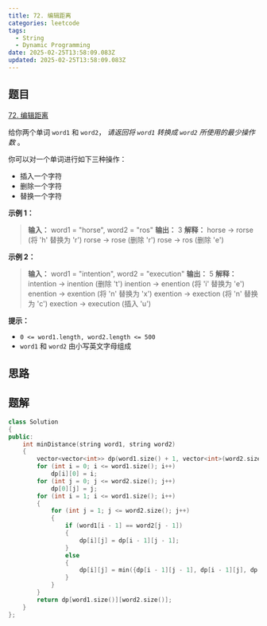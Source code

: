 ```yaml
---
title: 72. 编辑距离
categories: leetcode
tags: 
  - String
  - Dynamic Programming
date: 2025-02-25T13:58:09.083Z
updated: 2025-02-25T13:58:09.083Z
---
```


<!--more-->

## 题目

[72. 编辑距离](https://leetcode.cn/problems/edit-distance)

给你两个单词 `word1` 和 `word2`， _请返回将  `word1` 转换成 `word2` 所使用的最少操作数_  。

你可以对一个单词进行如下三种操作：

  * 插入一个字符
  * 删除一个字符
  * 替换一个字符



**示例  1：**

> 
> 
> **输入：** word1 = "horse", word2 = "ros"
> **输出：** 3
> **解释：**
> horse -> rorse (将 'h' 替换为 'r')
> rorse -> rose (删除 'r')
> rose -> ros (删除 'e')
> 

**示例  2：**

> 
> 
> **输入：** word1 = "intention", word2 = "execution"
> **输出：** 5
> **解释：**
> intention -> inention (删除 't')
> inention -> enention (将 'i' 替换为 'e')
> enention -> exention (将 'n' 替换为 'x')
> exention -> exection (将 'n' 替换为 'c')
> exection -> execution (插入 'u')
> 



**提示：**

  * `0 <= word1.length, word2.length <= 500`
  * `word1` 和 `word2` 由小写英文字母组成



## 思路


## 题解

```cpp
class Solution
{
public:
    int minDistance(string word1, string word2)
    {
        vector<vector<int>> dp(word1.size() + 1, vector<int>(word2.size() + 1, 0));
        for (int i = 0; i <= word1.size(); i++)
            dp[i][0] = i;
        for (int j = 0; j <= word2.size(); j++)
            dp[0][j] = j;
        for (int i = 1; i <= word1.size(); i++)
        {
            for (int j = 1; j <= word2.size(); j++)
            {
                if (word1[i - 1] == word2[j - 1])
                {
                    dp[i][j] = dp[i - 1][j - 1];
                }
                else
                {
                    dp[i][j] = min({dp[i - 1][j - 1], dp[i - 1][j], dp[i][j - 1]}) + 1;
                }
            }
        }
        return dp[word1.size()][word2.size()];
    }
};
```
